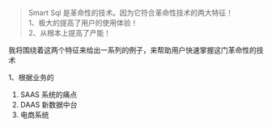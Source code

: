 >Smart Sql 是革命性的技术。因为它符合革命性技术的两大特征！<br/>
>1、极大的提高了用户的使用体验！<br/>
>2、从根本上提高了产能！<br/>

我将围绕着这两个特征来给出一系列的例子，来帮助用户快速掌握这门革命性的技术

1、根据业务的

1. SAAS 系统的痛点
2. DAAS 新数据中台
3. 电商系统